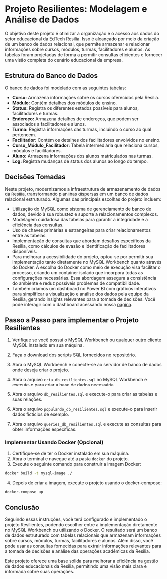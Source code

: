 
# Projeto Resilientes: Modelagem e Análise de Dados

O objetivo deste projeto é otimizar a organização e o acesso aos dados do setor educacional da EdTech Resilia. Isso é alcançado por meio da criação de um banco de dados relacional, que permite armazenar e relacionar informações sobre cursos, módulos, turmas, facilitadores e alunos. As tabelas foram projetadas de forma a permitir consultas eficientes e fornecer uma visão completa do cenário educacional da empresa.

## Estrutura do Banco de Dados

O banco de dados foi modelado com as seguintes tabelas:

- **Curso:** Armazena informações sobre os cursos oferecidos pela Resilia.
- **Módulo:** Contém detalhes dos módulos de ensino.
- **Status:** Registra os diferentes estados possíveis para alunos, facilitadores e turmas.
- **Endereço:** Armazena detalhes de endereços, que podem ser associados a facilitadores e alunos.
- **Turma:** Registra informações das turmas, incluindo o curso ao qual pertencem.
- **Facilitador:** Contém os detalhes dos facilitadores envolvidos no ensino.
- **Curso_Módulo_Facilitador:** Tabela intermediária que relaciona cursos, módulos e facilitadores.
- **Aluno:** Armazena informações dos alunos matriculados nas turmas.
- **Log:** Registra mudanças de status dos alunos ao longo do tempo.

## Decisões Tomadas

Neste projeto, modernizamos a infraestrutura de armazenamento de dados da Resilia, transformando planilhas dispersas em um banco de dados relacional estruturado. Algumas das principais escolhas do projeto incluem:

- Utilização do MySQL como sistema de gerenciamento de banco de dados, devido à sua robustez e suporte a relacionamentos complexos.
- Modelagem cuidadosa das tabelas para garantir a integridade e a eficiência das consultas.
- Uso de chaves primárias e estrangeiras para criar relacionamentos entre as tabelas.
- Implementação de consultas que abordam desafios específicos da Resilia, como cálculos de evasão e identificação de facilitadores disponíveis.
- Para melhorar a acessibilidade do projeto, optou-se por permitir sua implementação tanto diretamente no MySQL Workbench quanto através do Docker. A escolha do Docker como meio de execução visa facilitar o processo, criando um container isolado que incorpora todas as configurações necessárias. Essa abordagem assegura a consistência do ambiente e reduz possíveis problemas de compatibilidade.
- Também criamos um dashboard no Power BI com gráficos interativos para simplificar a visualização e análise dos dados pela equipe da Resilia, gerando insights relevantes para a tomada de decisões. Você pode interagir com o dashboard acessando nossa [página](https://dilnaesantos.github.io/BancoDeDados-Projeto_Grupo-M3/).

## Passo a Passo para implementar o Projeto Resilientes

1. Verifique se você possui o MySQL Workbench ou qualquer outro cliente MySQL instalado em sua máquina.

2. Faça o download dos scripts SQL fornecidos no repositório.

3. Abra o MySQL Workbench e conecte-se ao servidor de banco de dados onde deseja criar o projeto.

4. Abra o arquivo `cria_db_resilientes.sql` no MySQL Workbench e execute-o para criar a base de dados necessária.

5. Abra o arquivo `db_resilientes.sql` e execute-o para criar as tabelas e suas relações.

6. Abra o arquivo `populando_db_resilientes.sql` e execute-o para inserir dados fictícios de exemplo.

7. Abra o arquivo `queries_db_resilientes.sql` e execute as consultas para obter informações específicas.


### Implementar Usando Docker (Opcional)

1. Certifique-se de ter o Docker instalado em sua máquina.
2. Abra o terminal e navegue até a pasta `docker` do projeto.
3. Execute o seguinte comando para construir a imagem Docker:

```sh
docker build -t mysql-image ./
```

4. Depois de criar a imagem, execute o projeto usando o docker-compose:

```sh
docker-compose up
```

## Conclusão

Seguindo essas instruções, você terá configurado e implementado o projeto Resilientes, podendo escolher entre a implementação diretamente no MySQL Workbench ou utilizando o Docker. O resultado será um banco de dados estruturado com tabelas relacionais que armazenam informações sobre cursos, módulos, turmas, facilitadores e alunos. Além disso, você pode usar as consultas fornecidas para extrair informações relevantes para a tomada de decisões e análise das operações acadêmicas da Resilia.

Este projeto oferece uma base sólida para melhorar a eficiência na gestão de dados educacionais da Resilia, permitindo uma visão mais clara e informada sobre suas operações.
